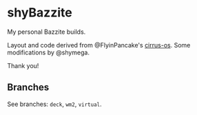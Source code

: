 # shyBazzite

My personal Bazzite builds.

Layout and code derived from @FlyinPancake's
[cirrus-os](https://github.com/FlyinPancake/cirrus-os). Some modifications by
@shymega.

Thank you!

## Branches

See branches: `deck`, `wm2`, `virtual`.
